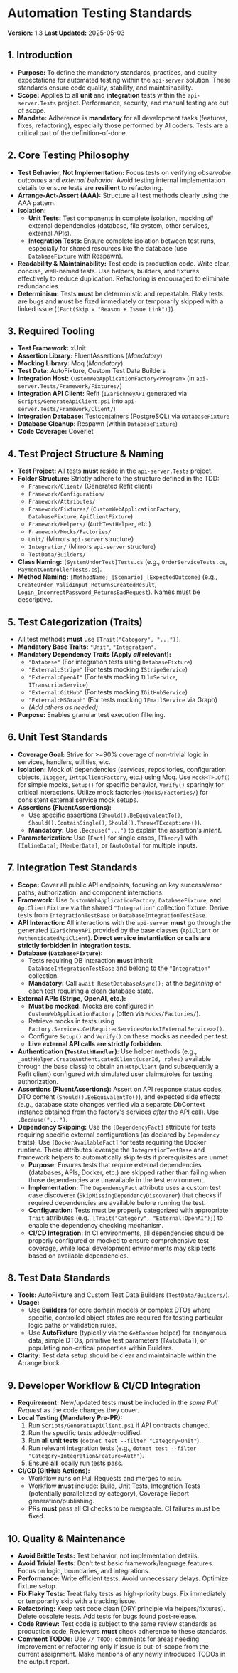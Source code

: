 # Automation Testing Standards

**Version:** 1.3
**Last Updated:** 2025-05-03

## 1. Introduction

* **Purpose:** To define the mandatory standards, practices, and quality expectations for automated testing within the `api-server` solution. These standards ensure code quality, stability, and maintainability.
* **Scope:** Applies to all **unit** and **integration** tests within the `api-server.Tests` project. Performance, security, and manual testing are out of scope.
* **Mandate:** Adherence is **mandatory** for all development tasks (features, fixes, refactoring), especially those performed by AI coders. Tests are a critical part of the definition-of-done.

## 2. Core Testing Philosophy

* **Test Behavior, Not Implementation:** Focus tests on verifying *observable outcomes* and *external behavior*. Avoid testing internal implementation details to ensure tests are **resilient** to refactoring.
* **Arrange-Act-Assert (AAA):** Structure all test methods clearly using the AAA pattern.
* **Isolation:**
  * **Unit Tests:** Test components in complete isolation, mocking *all* external dependencies (database, file system, other services, external APIs).
  * **Integration Tests:** Ensure complete isolation between test runs, especially for shared resources like the database (use `DatabaseFixture` with Respawn).
* **Readability & Maintainability:** Test code is production code. Write clear, concise, well-named tests. Use helpers, builders, and fixtures effectively to reduce duplication. Refactoring is encouraged to eliminate redundancies.
* **Determinism:** Tests **must** be deterministic and repeatable. Flaky tests are bugs and **must** be fixed immediately or temporarily skipped with a linked issue (`[Fact(Skip = "Reason + Issue Link")]`).

## 3. Required Tooling

* **Test Framework:** xUnit
* **Assertion Library:** FluentAssertions (*Mandatory*)
* **Mocking Library:** Moq (*Mandatory*)
* **Test Data:** AutoFixture, Custom Test Data Builders
* **Integration Host:** `CustomWebApplicationFactory<Program>` (in `api-server.Tests/Framework/Fixtures/`)
* **Integration API Client:** Refit (`IZarichneyAPI` generated via `Scripts/GenerateApiClient.ps1` into `api-server.Tests/Framework/Client/`)
* **Integration Database:** Testcontainers (PostgreSQL) via `DatabaseFixture`
* **Database Cleanup:** Respawn (within `DatabaseFixture`)
* **Code Coverage:** Coverlet

## 4. Test Project Structure & Naming

* **Test Project:** All tests **must** reside in the `api-server.Tests` project.
* **Folder Structure:** Strictly adhere to the structure defined in the TDD:
  * `Framework/Client/` (Generated Refit client)
  * `Framework/Configuration/`
  * `Framework/Attributes/`
  * `Framework/Fixtures/` (`CustomWebApplicationFactory`, `DatabaseFixture`, `ApiClientFixture`)
  * `Framework/Helpers/` (`AuthTestHelper`, etc.)
  * `Framework/Mocks/Factories/`
  * `Unit/` (Mirrors `api-server` structure)
  * `Integration/` (Mirrors `api-server` structure)
  * `TestData/Builders/`
* **Class Naming:** `[SystemUnderTest]Tests.cs` (e.g., `OrderServiceTests.cs`, `PaymentControllerTests.cs`).
* **Method Naming:** `[MethodName]_[Scenario]_[ExpectedOutcome]` (e.g., `CreateOrder_ValidInput_ReturnsCreatedResult`, `Login_IncorrectPassword_ReturnsBadRequest`). Names must be descriptive.

## 5. Test Categorization (Traits)

* All test methods **must** use `[Trait("Category", "...")]`.
* **Mandatory Base Traits:** `"Unit"`, `"Integration"`.
* **Mandatory Dependency Traits (Apply *all* relevant):**
  * `"Database"` (For integration tests using `DatabaseFixture`)
  * `"External:Stripe"` (For tests mocking `IStripeService`)
  * `"External:OpenAI"` (For tests mocking `ILlmService`, `ITranscribeService`)
  * `"External:GitHub"` (For tests mocking `IGitHubService`)
  * `"External:MSGraph"` (For tests mocking `IEmailService` via Graph)
  * *(Add others as needed)*
* **Purpose:** Enables granular test execution filtering.

## 6. Unit Test Standards

* **Coverage Goal:** Strive for >=90% coverage of non-trivial logic in services, handlers, utilities, etc.
* **Isolation:** Mock *all* dependencies (services, repositories, configuration objects, `ILogger`, `IHttpClientFactory`, etc.) using Moq. Use `Mock<T>.Of()` for simple mocks, `Setup()` for specific behavior, `Verify()` sparingly for critical interactions. Utilize mock factories (`Mocks/Factories/`) for consistent external service mock setups.
* **Assertions (FluentAssertions):**
  * Use specific assertions (`Should().BeEquivalentTo()`, `Should().ContainSingle()`, `Should().Throw<TException>()`).
  * **Mandatory:** Use `.Because("...")` to explain the assertion's *intent*.
* **Parameterization:** Use `[Fact]` for single cases, `[Theory]` with `[InlineData]`, `[MemberData]`, or `[AutoData]` for multiple inputs.

## 7. Integration Test Standards

* **Scope:** Cover all public API endpoints, focusing on key success/error paths, authorization, and component interactions.
* **Framework:** Use `CustomWebApplicationFactory`, `DatabaseFixture`, and `ApiClientFixture` via the shared `"Integration"` collection fixture. Derive tests from `IntegrationTestBase` or `DatabaseIntegrationTestBase`.
* **API Interaction:** All interactions with the `api-server` **must** go through the generated `IZarichneyAPI` provided by the base classes (`ApiClient` or `AuthenticatedApiClient`). **Direct service instantiation or calls are strictly forbidden in integration tests.**
* **Database (`DatabaseFixture`):**
  * Tests requiring DB interaction **must** inherit `DatabaseIntegrationTestBase` and belong to the `"Integration"` collection.
  * **Mandatory:** Call `await ResetDatabaseAsync();` at the *beginning* of each test requiring a clean database state.
* **External APIs (Stripe, OpenAI, etc.):**
  * **Must be mocked.** Mocks are configured in `CustomWebApplicationFactory` (often via `Mocks/Factories/`).
  * Retrieve mocks in tests using `Factory.Services.GetRequiredService<Mock<IExternalService>>()`.
  * Configure `Setup()` and `Verify()` on these mocks as needed per test.
  * **Live external API calls are strictly forbidden.**
* **Authentication (`TestAuthHandler`):** Use helper methods (e.g., `_authHelper.CreateAuthenticatedClient(userId, roles)` available through the base class) to obtain an `HttpClient` (and subsequently a Refit client) configured with simulated user claims/roles for testing authorization.
* **Assertions (FluentAssertions):** Assert on API response status codes, DTO content (`Should().BeEquivalentTo()`), and expected side effects (e.g., database state changes verified via a separate DbContext instance obtained from the factory's services *after* the API call). Use `.Because("...")`.
* **Dependency Skipping:** Use the `[DependencyFact]` attribute for tests requiring specific external configurations (as declared by `Dependency` traits). Use `[DockerAvailableFact]` for tests requiring the Docker runtime. These attributes leverage the `IntegrationTestBase` and framework helpers to automatically skip tests if prerequisites are unmet.
  * **Purpose:** Ensures tests that require external dependencies (databases, APIs, Docker, etc.) are skipped rather than failing when those dependencies are unavailable in the test environment.
  * **Implementation:** The `DependencyFact` attribute uses a custom test case discoverer (`SkipMissingDependencyDiscoverer`) that checks if required dependencies are available before running the test.
  * **Configuration:** Tests must be properly categorized with appropriate `Trait` attributes (e.g., `[Trait("Category", "External:OpenAI")]`) to enable the dependency checking mechanism.
  * **CI/CD Integration:** In CI environments, all dependencies should be properly configured or mocked to ensure comprehensive test coverage, while local development environments may skip tests based on available dependencies.

## 8. Test Data Standards

* **Tools:** AutoFixture and Custom Test Data Builders (`TestData/Builders/`).
* **Usage:**
    * Use **Builders** for core domain models or complex DTOs where specific, controlled object states are required for testing particular logic paths or validation rules.
    * Use **AutoFixture** (typically via the `GetRandom` helper) for anonymous data, simple DTOs, primitive test parameters (`[AutoData]`), or populating non-critical properties within Builders.
* **Clarity:** Test data setup should be clear and maintainable within the Arrange block.

## 9. Developer Workflow & CI/CD Integration

* **Requirement:** New/updated tests **must** be included in the *same Pull Request* as the code changes they cover.
* **Local Testing (Mandatory Pre-PR):**
  1.  Run `Scripts/GenerateApiClient.ps1` if API contracts changed.
  2.  Run the specific tests added/modified.
  3.  Run **all unit tests** (`dotnet test --filter "Category=Unit"`).
  4.  Run relevant integration tests (e.g., `dotnet test --filter "Category=Integration&Feature=Auth"`).
  5.  Ensure **all** locally run tests pass.
* **CI/CD (GitHub Actions):**
  * Workflow runs on Pull Requests and merges to `main`.
  * Workflow **must** include: Build, Unit Tests, Integration Tests (potentially parallelized by category), Coverage Report generation/publishing.
  * PRs **must** pass all CI checks to be mergeable. CI failures must be fixed.

## 10. Quality & Maintenance

* **Avoid Brittle Tests:** Test behavior, not implementation details.
* **Avoid Trivial Tests:** Don't test basic framework/language features. Focus on logic, boundaries, and integrations.
* **Performance:** Write efficient tests. Avoid unnecessary delays. Optimize fixture setup.
* **Fix Flaky Tests:** Treat flaky tests as high-priority bugs. Fix immediately or temporarily skip with a tracking issue.
* **Refactoring:** Keep test code clean (DRY principle via helpers/fixtures). Delete obsolete tests. Add tests for bugs found post-release.
* **Code Review:** Test code is subject to the same review standards as production code. Reviewers **must** check adherence to these standards.
* **Comment TODOs:** Use `// TODO:` comments for areas needing improvement or refactoring only if issue is out-of-scope from the current assignment. Make mentions of any newly introduced TODOs in the output report.